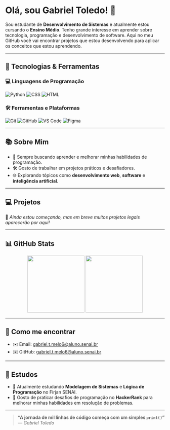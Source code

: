 # Olá, sou Gabriel Toledo! 👋

Sou estudante de **Desenvolvimento de Sistemas** e atualmente estou cursando o **Ensino Médio**. Tenho grande interesse em aprender sobre tecnologia, programação e desenvolvimento de software. Aqui no meu GitHub você vai encontrar projetos que estou desenvolvendo para aplicar os conceitos que estou aprendendo.

---

## 🚀 Tecnologias & Ferramentas

### 💻 Linguagens de Programação
![Python](https://img.shields.io/badge/Python-3776AB?style=for-the-badge&logo=python&logoColor=white)
![CSS](https://img.shields.io/badge/CSS3-1572B6?style=for-the-badge&logo=css3&logoColor=white)
![HTML](https://img.shields.io/badge/HTML5-E34F26?style=for-the-badge&logo=html5&logoColor=white)

### 🛠️ Ferramentas e Plataformas
![Git](https://img.shields.io/badge/Git-F05032?style=for-the-badge&logo=git&logoColor=white)
![GitHub](https://img.shields.io/badge/GitHub-181717?style=for-the-badge&logo=github&logoColor=white)
![VS Code](https://img.shields.io/badge/VS%20Code-007ACC?style=for-the-badge&logo=visual-studio-code&logoColor=white)
![Figma](https://img.shields.io/badge/Figma-F24E1E?style=for-the-badge&logo=figma&logoColor=white)

---

## 📚 Sobre Mim

- 🔎 Sempre buscando aprender e melhorar minhas habilidades de programação.
- 🛠️ Gosto de trabalhar em projetos práticos e desafiadores.
- 🌐 Explorando tópicos como **desenvolvimento web**, **software** e **inteligência artificial**.

---

## 💻 Projetos

📌 *Ainda estou começando, mas em breve muitos projetos legais aparecerão por aqui!*

---

## 📊 GitHub Stats

<div align="center">
  <img height="180em" src="https://github-readme-stats.vercel.app/api?username=F12-Melo&show_icons=true&theme=transparent&hide_border=true&count_private=true"/>
  <img height="180em" src="https://github-readme-stats.vercel.app/api/top-langs/?username=F12-Melo&layout=compact&theme=transparent&hide_border=true"/>
</div>

---

## 📩 Como me encontrar

- ✉️ Email: [gabriel.t.melo6@aluno.senai.br](mailto:gabriel.t.melo6@aluno.senai.br)
- ✉️ GitHub: [gabriel.t.melo6@aluno.senai.br](mailto:gabriel.t.melo6@aluno.senai.br)

---

## 📖 Estudos

- 📘 Atualmente estudando **Modelagem de Sistemas** e **Lógica de Programação** no Firjan SENAI.
- 🧠 Gosto de praticar desafios de programação no **HackerRank** para melhorar minhas habilidades em resolução de problemas.

---

> **“A jornada de mil linhas de código começa com um simples `print()`”**  
> — *Gabriel Toledo*
